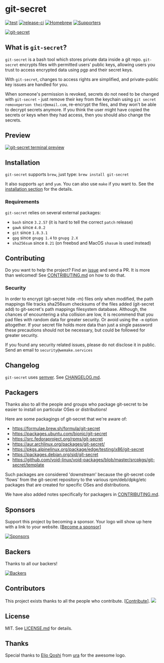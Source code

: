# git-secret


[![test](https://github.com/sobolevn/git-secret/actions/workflows/test.yml/badge.svg?branch=master&event=push)](https://github.com/sobolevn/git-secret/actions/workflows/test.yml)
[![release-ci](https://github.com/sobolevn/git-secret/actions/workflows/release-ci.yml/badge.svg)](https://github.com/sobolevn/git-secret/actions/workflows/release-ci.yml)
[![Homebrew](https://img.shields.io/homebrew/v/git-secret.svg)](https://formulae.brew.sh/formula/git-secret)
[![Supporters](https://img.shields.io/opencollective/all/git-secret.svg?color=gold&label=supporters)](https://opencollective.com/git-secret)

[![git-secret](https://raw.githubusercontent.com/sobolevn/git-secret/gh-pages/images/git-secret-big.png)](https://git-secret.io/)


## What is `git-secret`?

`git-secret` is a bash tool which stores private data inside a git repo.
`git-secret` encrypts files with permitted users' public keys,
allowing users you trust to access encrypted data using pgp and their secret keys.

With `git-secret`, changes to access rights are simplified, and private-public key issues are handled for you.

When someone's permission is revoked, secrets do not need to be changed with `git-secret` -
just remove their key from the keychain using `git secret removeperson their@email.com`,
re-encrypt the files, and they won't be able to decrypt secrets anymore.
If you think the user might have copied the secrets or keys when they had access, then
you should also change the secrets.


## Preview

[![git-secret terminal preview](git-secret.gif)](https://asciinema.org/a/41811?autoplay=1)


## Installation

`git-secret` supports `brew`, just type: `brew install git-secret`

It also supports `apt` and `yum`. You can also use `make` if you want to.
See the [installation section](installation) for the details.

### Requirements

`git-secret` relies on several external packages:

- `bash` since `3.2.57` (it is hard to tell the correct `patch` release)
- `gawk` since `4.0.2`
- `git` since `1.8.3.1`
- `gpg` since `gnupg 1.4` to `gnupg 2.X`
- `sha256sum` since `8.21` (on freebsd and MacOS `shasum` is used instead)


## Contributing

Do you want to help the project? Find an [issue](https://github.com/sobolevn/git-secret/issues)
and send a PR. It is more than welcomed! See [CONTRIBUTING.md](CONTRIBUTING.md) on how to do that.

### Security

In order to encrypt (git-secret hide -m) files only when modified, the path
mappings file tracks sha256sum checksums of the files added (git-secret add) to
git-secret's path mappings filesystem database. Although, the chances of
encountering a sha collision are low, it is recommend that you pad files with
random data for greater security. Or avoid using  the `-m` option altogether.
If your secret file holds more data than just a single password these
precautions should not be necessary, but could be followed for greater
security.

If you found any security related issues, please do not disclose it in public. Send an email to `security@wemake.services`


## Changelog

`git-secret` uses [semver](https://semver.org/). See [CHANGELOG.md](CHANGELOG.md).


## Packagers

Thanks also to all the people and groups who package git-secret to be easier to install on particular OSes or distributions!

Here are some packagings of git-secret that we're aware of:

- https://formulae.brew.sh/formula/git-secret
- https://packages.ubuntu.com/bionic/git-secret
- https://src.fedoraproject.org/rpms/git-secret
- https://aur.archlinux.org/packages/git-secret/
- https://pkgs.alpinelinux.org/package/edge/testing/x86/git-secret
- https://packages.debian.org/sid/git-secret
- https://github.com/void-linux/void-packages/blob/master/srcpkgs/git-secret/template

Such packages are considered 'downstream' because the git-secret code 'flows' from the git-secret repository
to the various rpm/deb/dpkg/etc packages that are created for specific OSes and distributions.

We have also added notes specifically for packagers in [CONTRIBUTING.md](CONTRIBUTING.md).


## Sponsors

Support this project by becoming a sponsor. Your logo will show up here with a link to your website. [[Become a sponsor](https://opencollective.com/git-secret#sponsor)]

[![Sponsors](https://opencollective.com/git-secret/tiers/sponsor.svg?width=890)](https://opencollective.com/git-secret)


## Backers

Thanks to all our backers!

[![Backers](https://opencollective.com/git-secret/tiers/backer.svg?width=890&avatarHeight=36)](https://opencollective.com/git-secret)


## Contributors

This project exists thanks to all the people who contribute. [[Contribute](CONTRIBUTING.md)].
<a href="https://github.com/sobolevn/git-secret/graphs/contributors"><img src="https://opencollective.com/git-secret/contributors.svg?width=890" /></a>


## License

MIT. See [LICENSE.md](LICENSE.md) for details.


## Thanks

Special thanks to [Elio Qoshi](https://elioqoshi.me/sq/) from [ura](http://ura.design/) for the awesome logo.
